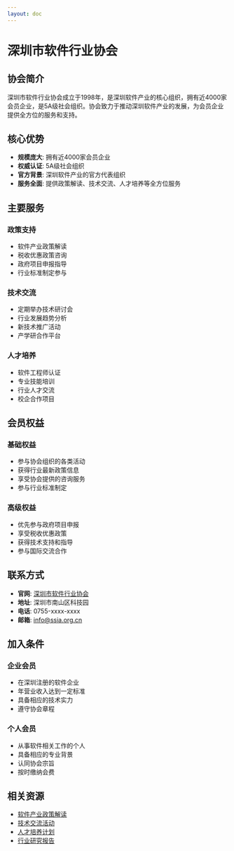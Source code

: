 ```yaml
---
layout: doc
---
```


# 深圳市软件行业协会

## 协会简介

深圳市软件行业协会成立于1998年，是深圳软件产业的核心组织，拥有近4000家会员企业，是5A级社会组织。协会致力于推动深圳软件产业的发展，为会员企业提供全方位的服务和支持。

## 核心优势

- **规模庞大**: 拥有近4000家会员企业
- **权威认证**: 5A级社会组织
- **官方背景**: 深圳软件产业的官方代表组织
- **服务全面**: 提供政策解读、技术交流、人才培养等全方位服务

## 主要服务

### 政策支持
- 软件产业政策解读
- 税收优惠政策咨询
- 政府项目申报指导
- 行业标准制定参与

### 技术交流
- 定期举办技术研讨会
- 行业发展趋势分析
- 新技术推广活动
- 产学研合作平台

### 人才培养
- 软件工程师认证
- 专业技能培训
- 行业人才交流
- 校企合作项目

## 会员权益

### 基础权益
- 参与协会组织的各类活动
- 获得行业最新政策信息
- 享受协会提供的咨询服务
- 参与行业标准制定

### 高级权益
- 优先参与政府项目申报
- 享受税收优惠政策
- 获得技术支持和指导
- 参与国际交流合作

## 联系方式

- **官网**: [深圳市软件行业协会](http://www.ssia.org.cn)
- **地址**: 深圳市南山区科技园
- **电话**: 0755-xxxx-xxxx
- **邮箱**: info@ssia.org.cn

## 加入条件

### 企业会员
- 在深圳注册的软件企业
- 年营业收入达到一定标准
- 具备相应的技术实力
- 遵守协会章程

### 个人会员
- 从事软件相关工作的个人
- 具备相应的专业背景
- 认同协会宗旨
- 按时缴纳会费

## 相关资源

- [软件产业政策解读](./policy-guide)
- [技术交流活动](./tech-events)
- [人才培养计划](./talent-development)
- [行业研究报告](./industry-reports)
